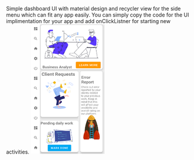 Simple dashboard UI with material design and recycler view for the side menu which can fit any app easily. You can simply copy the code for the UI implimentation for your app and add onClickListner for starting new activities. 
<img src="screen-shot/material-dashboard.PNG" width="200" height="350">
